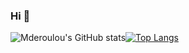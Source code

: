 ### Hi 👋
![Mderoulou's GitHub stats](https://github-readme-stats.vercel.app/api?username=mderoulou&show_icons=true&theme=dracula&count_private=true&hide=prs)[![Top Langs](https://github-readme-stats.vercel.app/api/top-langs/?username=mderoulou&layout=compact&theme=dracula)](https://github.com/anuraghazra/github-readme-stats)
<!--
**mderoulou/mderoulou** is a ✨ _special_ ✨ repository because its `README.md` (this file) appears on your GitHub profile.

Here are some ideas to get you started:

- 🔭 I’m currently working on ...
- 🌱 I’m currently learning ...
- 👯 I’m looking to collaborate on ...
- 🤔 I’m looking for help with ...
- 💬 Ask me about ...
- 📫 How to reach me: ...
- 😄 Pronouns: ...
- ⚡ Fun fact: ...
-->
